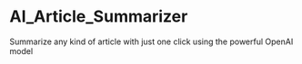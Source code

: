 # AI_Article_Summarizer
Summarize any kind of article with just one click using the powerful OpenAI model
